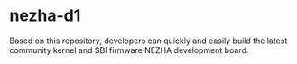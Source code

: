 # nezha-d1
Based on this repository, developers can quickly and easily build the latest community kernel and SBI firmware NEZHA development board.
